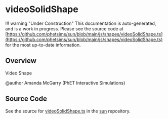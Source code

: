 # videoSolidShape

!!! warning "Under Construction"
    This documentation is auto-generated, and is a work in progress. Please see the source code at
    [https://github.com/phetsims/sun/blob/main/js/shapes/videoSolidShape.ts](https://github.com/phetsims/sun/blob/main/js/shapes/videoSolidShape.ts) for the most up-to-date information.

## Overview

Video Shape

@author Amanda McGarry (PhET Interactive Simulations)



## Source Code

See the source for [videoSolidShape.ts](https://github.com/phetsims/sun/blob/main/js/shapes/videoSolidShape.ts) in the [sun](https://github.com/phetsims/sun) repository.
